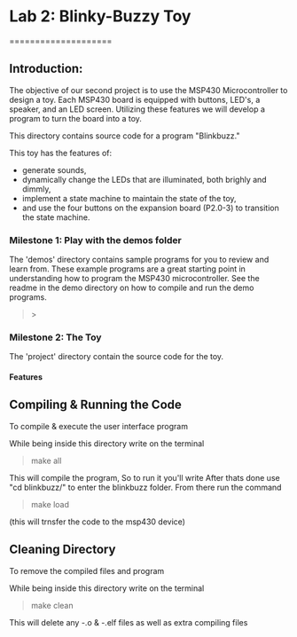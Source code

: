 # Lab 2: Blinky-Buzzy Toy
====================
## Introduction:

 The objective of our second project is to use the MSP430 Microcontroller to design a toy. 
 Each MSP430 board is equipped with buttons, LED's, a speaker, and an LED screen. 
 Utilizing these features we will develop a program to turn the board into a toy.
 
 This directory contains source code for a program "Blinkbuzz."
 
 This toy has the features of:

* generate sounds,
* dynamically change the LEDs that are illuminated, both brighly and dimmly,
* implement a state machine to maintain the state of the toy,
* and use the four buttons on the expansion board (P2.0-3) to transition the state machine.
 
 ### Milestone 1: Play with the demos folder
 The 'demos' directory contains sample programs for you to review and learn from. 
 These example programs are a great starting point in understanding how to program the MSP430 microcontroller. 
 See the readme in the demo directory on how to compile and run the demo programs.
 >\>

 ### Milestone 2: The Toy
 The 'project' directory  contain the source code for the toy. 
 
 
 #### Features 


## Compiling & Running the Code
To compile & execute the user interface program

While being inside this directory write on the terminal 
> make all
> 
This will compile the program, So to run it you'll write 
After thats done use "cd blinkbuzz/" to enter the blinkbuzz folder.
From there run the command
> 
> make load 
> 
 (this will trnsfer the code to the msp430 device)
 
## Cleaning Directory
To remove the compiled files and program

While being inside this directory write on the terminal 
> make clean
> 
This will delete any -.o & -.elf files as well as extra compiling files
